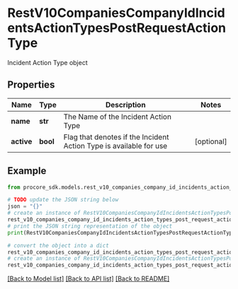 # RestV10CompaniesCompanyIdIncidentsActionTypesPostRequestActionType

Incident Action Type object

## Properties

Name | Type | Description | Notes
------------ | ------------- | ------------- | -------------
**name** | **str** | The Name of the Incident Action Type | 
**active** | **bool** | Flag that denotes if the Incident Action Type is available for use | [optional] 

## Example

```python
from procore_sdk.models.rest_v10_companies_company_id_incidents_action_types_post_request_action_type import RestV10CompaniesCompanyIdIncidentsActionTypesPostRequestActionType

# TODO update the JSON string below
json = "{}"
# create an instance of RestV10CompaniesCompanyIdIncidentsActionTypesPostRequestActionType from a JSON string
rest_v10_companies_company_id_incidents_action_types_post_request_action_type_instance = RestV10CompaniesCompanyIdIncidentsActionTypesPostRequestActionType.from_json(json)
# print the JSON string representation of the object
print(RestV10CompaniesCompanyIdIncidentsActionTypesPostRequestActionType.to_json())

# convert the object into a dict
rest_v10_companies_company_id_incidents_action_types_post_request_action_type_dict = rest_v10_companies_company_id_incidents_action_types_post_request_action_type_instance.to_dict()
# create an instance of RestV10CompaniesCompanyIdIncidentsActionTypesPostRequestActionType from a dict
rest_v10_companies_company_id_incidents_action_types_post_request_action_type_from_dict = RestV10CompaniesCompanyIdIncidentsActionTypesPostRequestActionType.from_dict(rest_v10_companies_company_id_incidents_action_types_post_request_action_type_dict)
```
[[Back to Model list]](../README.md#documentation-for-models) [[Back to API list]](../README.md#documentation-for-api-endpoints) [[Back to README]](../README.md)


